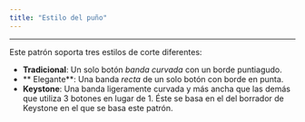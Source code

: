 ```yaml
---
title: "Estilo del puño"
---
```


***

Este patrón soporta tres estilos de corte diferentes:

- **Tradicional**: Un solo botón _banda curvada_ con un borde puntiagudo.
- ** Elegante**: Una banda _recta_ de un solo botón con borde en punta.
- **Keystone**: Una banda ligeramente curvada y más ancha que las demás que utiliza 3 botones en lugar de 1. Éste se basa en el del borrador de Keystone en el que se basa este patrón.




